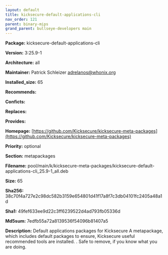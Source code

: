 ```yaml
---
layout: default
title: kicksecure-default-applications-cli
nav_order: 121
parent: binary-mips
grand_parent: bullseye-developers main
---
```


**Package:** kicksecure-default-applications-cli

**Version:** 3:25.9-1

**Architecture:**  all

**Maintainer:**  Patrick Schleizer <adrelanos@whonix.org>

**Installed_size:**  65

**Recommends:**  

**Conficts:**  

**Replaces:**  

**Provides:**  

**Homepage:**  [https://github.com/Kicksecure/kicksecure-meta-packages](https://github.com/Kicksecure/kicksecure-meta-packages)

**Priority:**  optional

**Section:** metapackages

**Filename:**  pool/main/k/kicksecure-meta-packages/kicksecure-default-applications-cli_25.9-1_all.deb

**Size:**  65

**Sha256:**  38c70f4a727e2c98dc582b3159e654801d41f17a8f7c3db04101fc2405a48a1d

**Sha1:**  49fef633ee9d22c3ff6239522d4ad793fb05336d

**Md5sum:**  7edfb55a72a8139536f54096b81407a5

**Description:** Default applications packages for Kicksecure
 A metapackage, which includes default packages to ensure, Kicksecure
 useful recommended tools are installed.
 .
 Safe to remove, if you know what you are doing.


